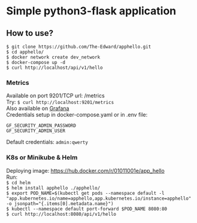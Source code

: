 # Simple python3-flask application

## How to use?
`` $ git clone https://github.com/The-Edward/apphello.git ``  
`` $ cd apphello/ ``  
`` $ docker network create dev_network ``  
`` $ docker-compose up -d ``  
`` $ curl http://localhost/api/v1/hello ``  

### Metrics  
Available on port 9201/TCP url: /metrics  
Try: `` $ curl http://localhost:9201/metrics ``  
Also available on [Grafana](http://localhost:3001)  
Credentials setup in docker-compose.yaml or in .env file:  

`GF_SECURITY_ADMIN_PASSWORD`  
`GF_SECURITY_ADMIN_USER`  

Default credentials: ` admin:qwerty `  

### K8s or Minikube & Helm
Deploying image: https://hub.docker.com/r/01011001e/app_hello  
Run:  
`` $ cd helm ``  
`` $ helm install apphello ./apphello/ ``  
`` $ export POD_NAME=$(kubectl get pods --namespace default -l "app.kubernetes.io/name=apphello,app.kubernetes.io/instance=apphello" -o jsonpath="{.items[0].metadata.name}") ``  
`` $ kubectl --namespace default port-forward $POD_NAME 8080:80 ``  
`` $ curl http://localhost:8080/api/v1/hello ``  
